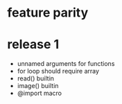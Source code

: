 # feature parity

# release 1
- unnamed arguments for functions
- for loop should require array
- read() builtin
- image() builtin
- @import macro

